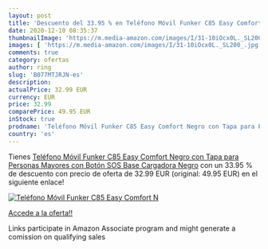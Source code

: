 ```yaml
---
layout: post
title: 'Descuento del 33.95 % en Teléfono Móvil Funker C85 Easy Comfort N'
date: 2020-12-10 08:35:37
thumbnailImage: 'https://m.media-amazon.com/images/I/31-10iOcx0L._SL200_.jpg'
images: [ 'https://m.media-amazon.com/images/I/31-10iOcx0L._SL200_.jpg' ]
comments: true
category: ofertas
author: ring
slug: 'B077MTJRJN-es'
description:
actualPrice: 32.99 EUR
currency: EUR
price: 32.99
comparePrice: 49.95 EUR
inStock: true
prodname: 'Teléfono Móvil Funker C85 Easy Comfort Negro con Tapa para Personas Mayores con Botón SOS Base Cargadora Negro'
country: 'es'
---
```


Tienes [Teléfono Móvil Funker C85 Easy Comfort Negro con Tapa para Personas Mayores con Botón SOS Base Cargadora Negro](https://www.amazon.es/dp/B077MTJRJN/?tag=tolees-21) con un 33.95 % de descuento con precio de oferta de 32.99 EUR (original: 49.95 EUR) en el siguiente enlace!

[![Teléfono Móvil Funker C85 Easy Comfort N](https://m.media-amazon.com/images/I/31-10iOcx0L._SL200_.jpg)](https://www.amazon.es/dp/B077MTJRJN/?tag=tolees-21)

[Accede a la oferta!!](https://www.amazon.es/dp/B077MTJRJN/?tag=tolees-21)

Links participate in Amazon Associate program and might generate a comission on qualifying sales


